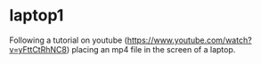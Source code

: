 # laptop1
Following a tutorial on youtube (https://www.youtube.com/watch?v=yFttCtRhNC8) placing an mp4 file in the screen of a laptop. 
